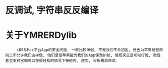
# 反调试, 字符串反反编译

# 关于YMRERDylib
```
     iOS与Mac平台App的安全问题, 一直比较薄弱, 不是我们不会加固, 是因为苹果爸爸原则上不允许我们这样做, 他们坚信苹果能为我们的App保驾护航, 但现实总是啪啪打脸, 微信甚至支付宝都可以在很轻松的情况下被砸壳, 逆向, 分析最后修改.
     
```
